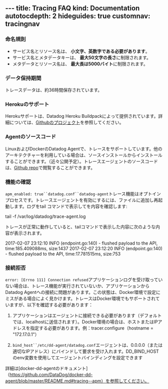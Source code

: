 --- title: Tracing FAQ kind: Documentation autotocdepth: 2 hideguides: true
customnav: tracingnav
---

### 命名規則

* サービス名とリソース名は、 **小文字、英数字である必要があります**。
* サービス名とメタデータキーは、 **最大50文字の長さ**に制限されます。
* メタデータとリソース名は、 **最大長は5000バイト**に制限されます。


### データ保持期間

トレースデータは、約36時間保存されています。


### Herokuのサポート

Herokuサポートは、Datadog Heroku Buildpackによって提供されています。詳細については、[Githubのプロジェクト](https://github.com/DataDog/heroku-buildpack-datadog)を参照してください。


### Agentのソースコード

LinuxおよびDockerのDatadog Agentで、トレースをサポートしています。他のアーキテクチャーを利用している場合は、ソースインストールからインストールすることができます。（近々公開予定）。トレースエージェントのソースコードは、[Github repo](https://github.com/DataDog/datadog-trace-agent)で閲覧することができます。


### 機能の確認

`apm_enabled: true``datadog.conf``datadog-agent`トレース機能はオプトイン プロセスです。トレースエージェントを有効にするには、ファイルに追加し再起動します。ログをtail コマンドで表示してを内容を確認します:

tail -f /var/log/datadog/trace-agent.log


トレースが正常に動作していると、tailコマンドで表示した内容に次のような内容が表示されます。

2017-02-07 23:12:10 INFO (endpoint.go:140) - flushed payload to the API, time:185.409088ms, size:1437
2017-02-07 23:12:20 INFO (endpoint.go:140) - flushed payload to the API, time:17.781515ms, size:753


### 接続拒否

`error: [Errno 111] Connection refused`アプリケーションログを受け取っていない場合は、トレース機能が実行されていないか、アプリケーションからDatadog Agentへの接続に問題があります。この状態は、Docker環境で設定にミスがある場合によく見かけます。トレースはDocker環境でもサポートされていますが、以下を確認する必要があります：

1. アプリケーションはエージェントに接続できる必要があります（デフォルトでは、localhostに送信されます）。Docker環境の場合は、ホストまたはIPアドレスを指定する必要があります。例：tracer.configure（hostname = "172.17.0.1"）

2. `bind_host``/etc/dd-agent/datadog.conf`エージェントは、0.0.0.0（または適切なIPアドレス）にバインドして要求を受け入れます。DD_BIND_HOSTのenv変数を使用してエージェントバインディングを設定できます

詳細は[docker-dd-agentのドキュメント]（https://github.com/DataDog/docker-dd-agent/blob/master/README.md#tracing--apm）を参照してください。

